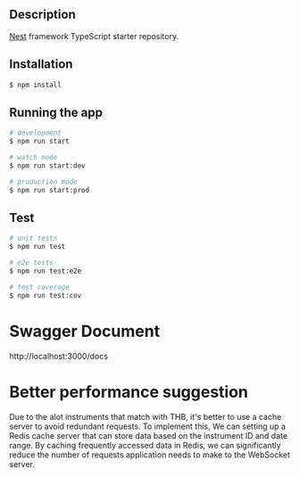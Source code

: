 ## Description

[Nest](https://github.com/nestjs/nest) framework TypeScript starter repository.

## Installation

```bash
$ npm install
```

## Running the app

```bash
# development
$ npm run start

# watch mode
$ npm run start:dev

# production mode
$ npm run start:prod
```

## Test

```bash
# unit tests
$ npm run test

# e2e tests
$ npm run test:e2e

# test coverage
$ npm run test:cov
```

# Swagger Document

http://localhost:3000/docs

# Better performance suggestion

Due to the alot instruments that match with THB, it's better to use a cache server to avoid redundant requests. To implement this, We can setting up a Redis cache server that can store data based on the instrument ID and date range. By caching frequently accessed data in Redis, we can significantly reduce the number of requests application needs to make to the WebSocket server.
